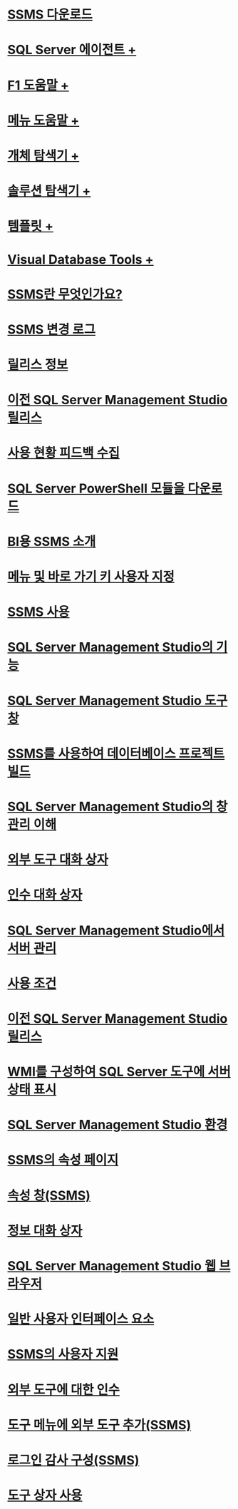 # [SSMS 다운로드](download-sql-server-management-studio-ssms.md)

# [SQL Server 에이전트 +](../ssms/agent/sql-server-agent.md)
# [F1 도움말 +](../ssms/f1-help/f1-help-for-server-connections-sql-server-management-studio.md)
# [메뉴 도움말 +](../ssms/menu-help/sql-server-management-studio-menu-help.md)
# [개체 탐색기 +](../ssms/object/object-explorer.md)
# [솔루션 탐색기 +](../ssms/solution/solution-explorer.md)
# [템플릿 +](../ssms/template/template-explorer.md)
# [Visual Database Tools +](../ssms/visual-db-tools/visual-database-tools.md)

# [SSMS란 무엇인가요?](sql-server-management-studio-ssms.md)
# [SSMS 변경 로그](sql-server-management-studio-changelog-ssms.md)
# [릴리스 정보](sql-server-management-studio-release-notes.md)
# [이전 SQL Server Management Studio 릴리스](previous-sql-server-management-studio-releases.md)
# [사용 현황 피드백 수집](sql-server-management-studio-telemetry-ssms.md)
# [SQL Server PowerShell 모듈을 다운로드](download-sql-server-ps-module.md)

# [BI용 SSMS 소개](introduction-to-sql-server-management-studio-for-business-intelligence.md)
# [메뉴 및 바로 가기 키 사용자 지정](customize-menus-and-shortcut-keys.md)
# [SSMS 사용](use-sql-server-management-studio.md)
# [SQL Server Management Studio의 기능](features-in-sql-server-management-studio.md)
# [SQL Server Management Studio 도구 창](tool-windows-in-sql-server-management-studio.md)
# [SSMS를 사용하여 데이터베이스 프로젝트 빌드](build-database-projects-by-using-sql-server-management-studio.md)
# [SQL Server Management Studio의 창 관리 이해](understand-sql-server-management-studio-windows-management.md)
# [외부 도구 대화 상자](external-tools-dialog-box.md)

# [인수 대화 상자](arguments-dialog-box.md)
# [SQL Server Management Studio에서 서버 관리](administer-servers-with-sql-server-management-studio.md)
# [사용 조건](sql-server-management-studio-license-terms.md)
# [이전 SQL Server Management Studio 릴리스](previous-sql-server-management-studio-releases.md)
# [WMI를 구성하여 SQL Server 도구에 서버 상태 표시](configure-wmi-to-show-server-status-in-sql-server-tools.md)
# [SQL Server Management Studio 환경](the-sql-server-management-studio-environment.md)
# [SSMS의 속성 페이지](property-pages-in-sql-server-management-studio.md)
# [속성 창(SSMS)](properties-window-management-studio.md)

# [정보 대화 상자](about-dialog-box.md)
# [SQL Server Management Studio 웹 브라우저](sql-server-management-studio-web-browser.md)
# [일반 사용자 인터페이스 요소](general-user-interface-elements.md)

# [SSMS의 사용자 지원](user-assistance-in-sql-server-management-studio.md)
# [외부 도구에 대한 인수](use-of-sql-server-features-and-capabilities-wwi-oltp.md)
# [도구 메뉴에 외부 도구 추가(SSMS)](add-an-external-tool-to-the-tools-menu-sql-server-management-studio.md)
# [로그인 감사 구성(SSMS)](configure-login-auditing-sql-server-management-studio.md)
# [도구 상자 사용](use-the-toolbox.md)
